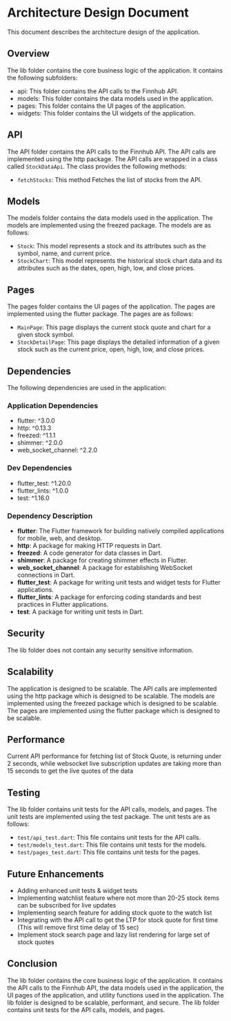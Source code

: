 # Architecture Design Document

This document describes the architecture design of the application.

## Overview

The lib folder contains the core business logic of the application. It contains the following subfolders:

* api: This folder contains the API calls to the Finnhub API.
* models: This folder contains the data models used in the application.
* pages: This folder contains the UI pages of the application.
* widgets: This folder contains the UI widgets of the application.

## API

The API folder contains the API calls to the Finnhub API. The API calls are implemented using the http package. The API calls are wrapped in a class called `StockDataApi`. The class provides the following methods:

* `fetchStocks`: This method Fetches the list of stocks from the API.

## Models

The models folder contains the data models used in the application. The models are implemented using the freezed package. The models are as follows:

* `Stock`: This model represents a stock and its attributes such as the symbol, name, and current price.
* `StockChart`: This model represents the historical stock chart data and its attributes such as the dates, open, high, low, and close prices.

## Pages

The pages folder contains the UI pages of the application. The pages are implemented using the flutter package. The pages are as follows:

* `MainPage`: This page displays the current stock quote and chart for a given stock symbol.
* `StockDetailPage`: This page displays the detailed information of a given stock such as the current price, open, high, low, and close prices.

## Dependencies

The following dependencies are used in the application:

### Application Dependencies

* flutter: ^3.0.0
* http: ^0.13.3
* freezed: ^1.1.1
* shimmer: ^2.0.0
* web_socket_channel: ^2.2.0

### Dev Dependencies

* flutter_test: ^1.20.0
* flutter_lints: ^1.0.0
* test: ^1.16.0

### Dependency Description

* **flutter**: The Flutter framework for building natively compiled applications for mobile, web, and desktop.
* **http**: A package for making HTTP requests in Dart.
* **freezed**: A code generator for data classes in Dart.
* **shimmer**: A package for creating shimmer effects in Flutter.
* **web_socket_channel**: A package for establishing WebSocket connections in Dart.
* **flutter_test**: A package for writing unit tests and widget tests for Flutter applications.
* **flutter_lints**: A package for enforcing coding standards and best practices in Flutter applications.
* **test**: A package for writing unit tests in Dart.

## Security

The lib folder does not contain any security sensitive information.

## Scalability

The application is designed to be scalable. The API calls are implemented using the http package which is designed to be scalable. The models are implemented using the freezed package which is designed to be scalable. The pages are implemented using the flutter package which is designed to be scalable.

## Performance

Current API performance for fetching list of Stock Quote, is returning under 2 seconds, while websocket live subscription updates are taking more than 15 seconds to get the live quotes of the data

## Testing

The lib folder contains unit tests for the API calls, models, and pages. The unit tests are implemented using the test package. The unit tests are as follows:

* `test/api_test.dart`: This file contains unit tests for the API calls.
* `test/models_test.dart`: This file contains unit tests for the models.
* `test/pages_test.dart`: This file contains unit tests for the pages.

## Future Enhancements

* Adding enhanced unit tests & widget tests
* Implementing watchlist feature where not more than 20-25 stock items can be subscribed for live updates
* Implementing search feature for adding stock quote to the watch list
* Integrating with the API call to get the LTP for stock quote for first time (This will remove first time delay of 15 sec) 
* Implement stock search page and lazy list rendering for large set of stock quotes


## Conclusion

The lib folder contains the core business logic of the application. It contains the API calls to the Finnhub API, the data models used in the application, the UI pages of the application, and utility functions used in the application. The lib folder is designed to be scalable, performant, and secure. The lib folder contains unit tests for the API calls, models, and pages.
